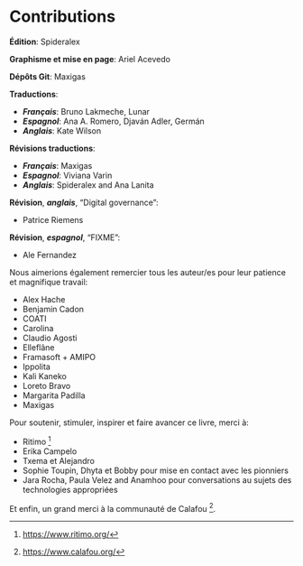 # Contributions

**Édition**: Spideralex

**Graphisme et mise en page**: Ariel Acevedo

**Dépôts Git**: Maxigas

**Traductions**:

 * ***Français***: Bruno Lakmeche, Lunar
 * ***Espagnol***: Ana A. Romero, Djaván Adler, Germán
 * ***Anglais***: Kate Wilson

**Révisions traductions**:

 * ***Français***: Maxigas
 * ***Espagnol***: Viviana Varin
 * ***Anglais***: Spideralex and Ana Lanita

**Révision**, ***anglais***, “Digital governance”:

 * Patrice Riemens

**Révision**, ***espagnol***, “FIXME”:

 * Ale Fernandez

Nous aimerions également remercier tous les auteur/es pour leur patience
et magnifique travail:

 * Alex Hache
 * Benjamin Cadon
 * COATI
 * Carolina
 * Claudio Agosti
 * Elleflâne
 * Framasoft + AMIPO
 * Ippolita
 * Kali Kaneko
 * Loreto Bravo
 * Margarita Padilla
 * Maxigas

Pour soutenir, stimuler, inspirer et faire avancer ce livre, merci à:

 * Ritimo [^0]
 * Erika Campelo
 * Txema et Alejandro
 * Sophie Toupin, Dhyta et Bobby pour mise en contact avec les pionniers
 * Jara Rocha, Paula Velez and Anamhoo pour conversations au sujets des technologies appropriées

Et enfin, un grand merci à la communauté de Calafou [^1].

[^0]: https://www.ritimo.org/

[^1]: https://www.calafou.org/
